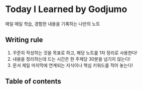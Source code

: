 # Today I Learned by Godjumo

매일 매일 학습, 경험한 내용을 기록하는 나만의 노트

## Writing rule
1. 꾸준히 작성하는 것을 목표로 하고, 해당 노트를 1차 정리로 사용한다!
2. 내용을 정리하는데 드는 시간은 한 주제당 30분을 넘기지 않는다!
3. 문서 제일 마지막에 연계되는 지식이나 핵심 키워드를 적어 놓는다!

## Table of contents
